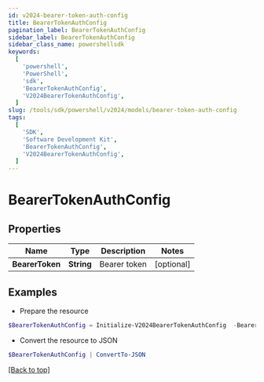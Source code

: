 ```yaml
---
id: v2024-bearer-token-auth-config
title: BearerTokenAuthConfig
pagination_label: BearerTokenAuthConfig
sidebar_label: BearerTokenAuthConfig
sidebar_class_name: powershellsdk
keywords:
  [
    'powershell',
    'PowerShell',
    'sdk',
    'BearerTokenAuthConfig',
    'V2024BearerTokenAuthConfig',
  ]
slug: /tools/sdk/powershell/v2024/models/bearer-token-auth-config
tags:
  [
    'SDK',
    'Software Development Kit',
    'BearerTokenAuthConfig',
    'V2024BearerTokenAuthConfig',
  ]
---
```


# BearerTokenAuthConfig

## Properties

| Name            | Type       | Description  | Notes      |
| --------------- | ---------- | ------------ | ---------- |
| **BearerToken** | **String** | Bearer token | [optional] |

## Examples

- Prepare the resource

```powershell
$BearerTokenAuthConfig = Initialize-V2024BearerTokenAuthConfig  -BearerToken null
```

- Convert the resource to JSON

```powershell
$BearerTokenAuthConfig | ConvertTo-JSON
```

[[Back to top]](#)
